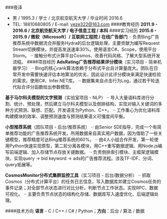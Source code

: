 ###夜泽
- 男 / 1995.3 / 学士 / 北京航空航天大学  / 毕业时间 2016.6
- TEL: 18810680805 / E-mail: yeze322@163.com
####教育经历
**2011.9 - 2016.6 / 北京航空航天大学 / 电子信息工程 / 本科**
####实习经历
**2015.6 - 2015.9 / 微软（Microsoft）/ 互联网工程院 / 在线广告部门**
·· 负责Bing广告推荐系统中数据流合并服务Hydra的后台逻辑处理，主要贡献为编写Request Stream切换模块，并提高发送速率30%。使用语言C#、Scope，使用平台Storm。
·· 接触分布式计算平台Cosmos、改善代码风格、了解大型系统开发流程。
####项目经历
**AdsRating广告推荐结果评分模块**（实习项目 - 简单机器学习）
·· Bing的核心rank算法依赖于分布式平台且计算量庞大。团队在日常开发中需要快速评估本地算法的优劣，因此设计此评分模块来满足快速检验的需求。使用C#、Infer.NET库。
·· 数据集来自点击行为Log，通过若干轮迭代拟合评分函数给出参数模型。

**基于马尔科夫模型的文字预测**（实验室项目 - NLP）
·· 导入大量语料库进行分割、统计、预处理，然后建立马尔科夫模型以及倒排结构，实现对输入关键词的多种方式预测、联想、匹配。开发语言为Python、C++。
·· 工作重心为优化语料库构建模块的效率、调整预测速度与预测结果语义可懂度间平衡。

**小型推荐系统**（团队项目 - 后台/推荐系统）
·· 由Senior SDE指导，完成一个有简单推荐功能的广告推荐系统开发。所用数据来自真实用户数据，因为借助了一些关键模型，推荐精度可达Bing推荐系统的60%。
·· 由4人小组合作开发，第一轮使用Python快速实现原型，第二轮分离各模块，用C++重写数据逻辑、用Node.js编写前端逻辑、加入存储节点存放关键数据。
·· 负责倒排索引模块、主框架逻辑模块，实现query -> bid keyword -> ads的广告推荐流程。涉及TF-IDF、分词、query拓展等。

**CosmosMonitor分布式集群监控工具**（实习项目 - 后台/数据分析）
·· 抓取Cosmos（分布式计算平台）的任务日志信息，写入数据库并建立Cosmos任务的事件记录；对全部节点状态进行对比分析，判断节点工作状态。实现RPC、数据可视化。
·· 主要负责节点状态的结构化存储、数据库写入速度优化、后端逻辑处理。

####技术方向 
**语言** - C / C++ / C# / Python；**方向**：后台 / 算法 / 数据
